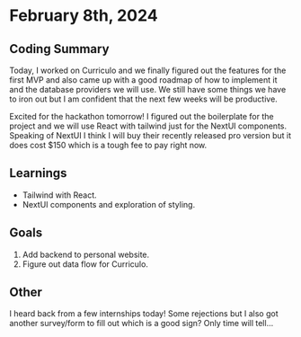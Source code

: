# February 8th, 2024

## Coding Summary

Today, I worked on Curriculo and we finally figured out the features for the first MVP and also came up with a good roadmap of how to implement it and the database providers we will use. We still have some things we have to iron out but I am confident that the next few weeks will be productive.

Excited for the hackathon tomorrow! I figured out the boilerplate for the project and we will use React with tailwind just for the NextUI components. Speaking of NextUI I think I will buy their recently released pro version but it does cost $150 which is a tough fee to pay right now.

## Learnings

- Tailwind with React.
- NextUI components and exploration of styling.

## Goals

1. Add backend to personal website.
2. Figure out data flow for Curriculo.

## Other

I heard back from a few internships today! Some rejections but I also got another survey/form to fill out which is a good sign? Only time will tell...
